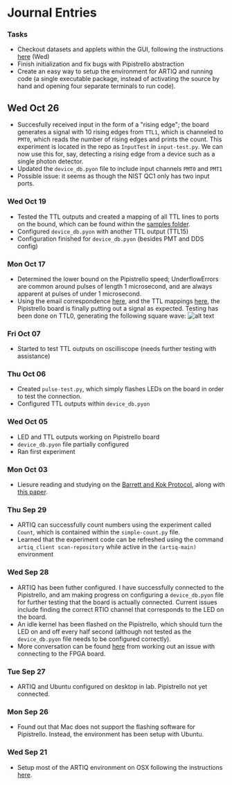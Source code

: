 # Journal Entries

### Tasks

* Checkout datasets and applets within the GUI, following the instructions [here](https://m-labs.hk/artiq/manual-release-2/getting_started_mgmt.html#datasets) (Wed)
* Finish initialization and fix bugs with Pipistrello abstraction
* Create an easy way to setup the environment for ARTIQ and running code (a single executable package, instead of activating the source by hand and opening four separate terminals to run code).

## Wed Oct 26

* Succesfully received input in the form of a "rising edge"; the board generates a signal with 10 rising edges from `TTL1`, which is channeled to `PMT0`, which reads the number of rising edges and prints the count. This experiment is located in the repo as `InputTest` in `input-test.py`. We can now use this for, say, detecting a rising edge from a device such as a single photon detector.
* Updated the `device_db.pyon` file to include input channels `PMT0` and `PMT1`
* Possible issue: it seems as though the NIST QC1 only has two input ports.

### Wed Oct 19

* Tested the TTL outputs and created a mapping of all TTL lines to ports on the bound, which can be found within the [samples folder](https://github.com/vontell/artiq-control/tree/master/samples).
* Configured `device_db.pyon` with another TTL output (TTL15)
* Configuration finished for `device_db.pyon` (besides PMT and DDS config)

### Mon Oct 17

* Determined the lower bound on the Pipistrello speed; UnderflowErrors are common around pulses of length 1 microsecond, and are always apparent at pulses of under 1 microsecond.
* Using the email correspondence [here](https://ssl.serverraum.org/lists-archive/artiq/2016-October/001022.html), and the TTL mappings [here](https://github.com/m-labs/artiq/blob/master/artiq/gateware/nist_qc1.py#L4), the Pipistrello board is finally putting out a signal as expected. Testing has been done on TTL0, generating the following square wave:
![alt text](https://i.imgur.com/jwL8DKM.jpg "Logo Title Text 1")

### Fri Oct 07

* Started to test TTL outputs on oscilliscope (needs further testing with assistance)

### Thu Oct 06

* Created `pulse-test.py`, which simply flashes LEDs on the board in order to test the connection.
* Configured TTL outputs within `device_db.pyon`

### Wed Oct 05

* LED and TTL outputs working on Pipistrello board
* `device_db.pyon` file partially configured
* Ran first experiment

### Mon Oct 03

* Liesure reading and studying on the [Barrett and Kok Protocol](http://journals.aps.org/pra/pdf/10.1103/PhysRevA.71.060310), along with [this paper](https://openaccess.leidenuniv.nl/bitstream/handle/1887/43200/Thesis%20Jacob%20Bakermans.pdf?sequence=1).

### Thu Sep 29

* ARTIQ can successfully count numbers using the experiment called `Count`, which is contained within the `simple-count.py` file.
* Learned that the experiment code can be refreshed using the command `artiq_client scan-repository` while active in the `(artiq-main)` environment

### Wed Sep 28

* ARTIQ has been futher configured. I have successfully connected to the Pipistrello, and am making progress on configuring a `device_db.pyon` file for further testing that the board is actually connected. Current issues include finding the correct RTIO channel that corresponds to the LED on the board.
* An idle kernel has been flashed on the Pipistrello, which should turn the LED on and off every half second (although not tested as the `device_db.pyon` file needs to be configured correctly).
* More conversation can be found [here](https://github.com/m-labs/artiq/issues/568) from working out an issue with connecting to the FPGA board.

### Tue Sep 27

* ARTIQ and Ubuntu configured on desktop in lab. Pipistrello not yet connected.

### Mon Sep 26

* Found out that Mac does not support the flashing software for Pipistrello. Instead, the environment has been setup with Ubuntu.

### Wed Sep 21

* Setup most of the ARTIQ environment on OSX following the instructions [here](https://m-labs.hk/artiq/manual-release-2/installing_from_source.html#install-from-source).   
